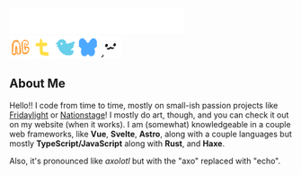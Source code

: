 <div><img src="watermarknoat.png" height="48"/></div><div><a href="https://echolotl.newgrounds.com/"><img src="newgrounds.png" width="40"/></a><a href="https://www.tumblr.com/echolotl"><img src="tumblr.png" width="40"/></a><a href="https://x.com/echolotl"><img src="twitter.png" width="40"/></a><a href="https://bsky.app/profile/echolotl.lol"><img src="bluesky.png" width="40"/></a><a href="https://www.echolotl.lol"><img src="favicon-dark64x64.png" width="40"/></a></div>

## About Me

Hello!! I code from time to time, mostly on small-ish passion projects like [Fridaylight](https://github.com/echolotl/fridaylight) or [Nationstage](https://github.com/echolotl/fridaylight)! I mostly do art, though, and you can check it out on my website (when it works). I am (somewhat) knowledgeable in a couple web frameworks, like **Vue**, **Svelte**, **Astro**, along with a couple languages but mostly **TypeScript/JavaScript** along with **Rust**, and **Haxe**.

Also, it's pronounced like *axolotl* but with the "axo" replaced with "echo".
